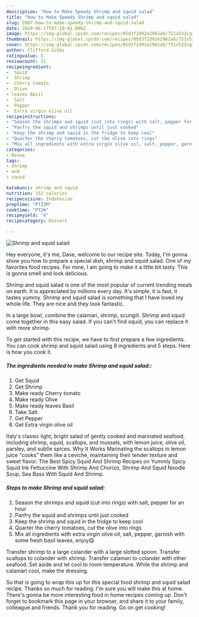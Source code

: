 ```yaml
---
description: "How to Make Speedy Shrimp and squid salad"
title: "How to Make Speedy Shrimp and squid salad"
slug: 5987-how-to-make-speedy-shrimp-and-squid-salad
date: 2020-06-17T07:10:01.006Z
image: https://img-global.cpcdn.com/recipes/05d3f2d92e2961a6/751x532cq70/shrimp-and-squid-salad-recipe-main-photo.jpg
thumbnail: https://img-global.cpcdn.com/recipes/05d3f2d92e2961a6/751x532cq70/shrimp-and-squid-salad-recipe-main-photo.jpg
cover: https://img-global.cpcdn.com/recipes/05d3f2d92e2961a6/751x532cq70/shrimp-and-squid-salad-recipe-main-photo.jpg
author: Clifford Gibbs
ratingvalue: 5
reviewcount: 11
recipeingredient:
-  Squid
-  Shrimp
-  Cherry tomato
-  Olive
- leaves Basil
-  Salt
-  Pepper
-  Extra virgin olive oil
recipeinstructions:
- "Season the shrimps and squid (cut into rings) with salt, pepper for an hour"
- "Panfry the squid and shrimps until just cooked"
- "Keep the shrimp and squid in the fridge to keep cool"
- "Quarter the cherry tomatoes, cut the olive into rings"
- "Mix all ingredients with extra virgin olive oil, salt, pepper, garnish with some fresh basil leaves, enjoy😋"
categories:
- Resep
tags:
- shrimp
- and
- squid

katakunci: shrimp and squid
nutrition: 151 calories
recipecuisine: Indonesian
preptime: "PT23M"
cooktime: "PT2H"
recipeyield: "4"
recipecategory: Dessert

---
```



![Shrimp and squid salad](https://img-global.cpcdn.com/recipes/05d3f2d92e2961a6/751x532cq70/shrimp-and-squid-salad-recipe-main-photo.jpg)

Hey everyone, it's me, Dave, welcome to our recipe site. Today, I'm gonna show you how to prepare a special dish, shrimp and squid salad. One of my favorites food recipes. For mine, I am going to make it a little bit tasty. This is gonna smell and look delicious.

Shrimp and squid salad is one of the most popular of current trending meals on earth. It is appreciated by millions every day. It's simple, it is fast, it tastes yummy. Shrimp and squid salad is something that I have loved my whole life. They are nice and they look fantastic.

In a large bowl, combine the calamari, shrimp, scungili. Shrimp and squid come together in this easy salad. If you can&#39;t find squid, you can replace it with more shrimp.


To get started with this recipe, we have to first prepare a few ingredients. You can cook shrimp and squid salad using 8 ingredients and 5 steps. Here is how you cook it.

##### The ingredients needed to make Shrimp and squid salad::

1. Get  Squid
1. Get  Shrimp
1. Make ready  Cherry tomato
1. Make ready  Olive
1. Make ready leaves Basil
1. Take  Salt
1. Get  Pepper
1. Get  Extra virgin olive oil


Italy&#39;s classic light, bright salad of gently cooked and marinated seafood, including shrimp, squid, scallops, and mussels, with lemon juice, olive oil, parsley, and subtle spices. Why It Works Marinating the scallops in lemon juice &#34;cooks&#34; them like a ceviche, maintaining their tender texture and sweet flavor. The Best Spicy Squid And Shrimp Recipes on Yummly Spicy Squid Ink Fettuccine With Shrimp And Chorizo, Shrimp And Squid Noodle Soup, Sea Bass With Squid And Shrimp. 

##### Steps to make Shrimp and squid salad:

1. Season the shrimps and squid (cut into rings) with salt, pepper for an hour
1. Panfry the squid and shrimps until just cooked
1. Keep the shrimp and squid in the fridge to keep cool
1. Quarter the cherry tomatoes, cut the olive into rings
1. Mix all ingredients with extra virgin olive oil, salt, pepper, garnish with some fresh basil leaves, enjoy😋


Transfer shrimp to a large colander with a large slotted spoon. Transfer scallops to colander with shrimp. Transfer calamari to colander with other seafood. Set aside and let cool to room temperature. While the shrimp and calamari cool, make the dressing. 

So that is going to wrap this up for this special food shrimp and squid salad recipe. Thanks so much for reading. I'm sure you will make this at home. There's gonna be more interesting food in home recipes coming up. Don't forget to bookmark this page in your browser, and share it to your family, colleague and friends. Thank you for reading. Go on get cooking!
